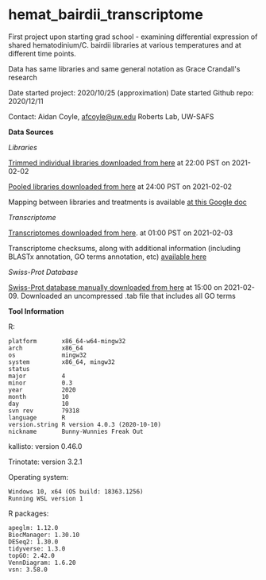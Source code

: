 # hemat_bairdii_transcriptome
 
First project upon starting grad school - examining differential expression of shared hematodinium/C. bairdii libraries at various temperatures and at different time points.

Data has same libraries and same general notation as Grace Crandall's research

Date started project: 2020/10/25 (approximation)
Date started Github repo: 2020/12/11

Contact: Aidan Coyle, afcoyle@uw.edu
Roberts Lab, UW-SAFS

**Data Sources**

*Libraries*


[Trimmed individual libraries downloaded from here](https://gannet.fish.washington.edu/Atumefaciens/20200318_cbai_RNAseq_fastp_trimming/) at 22:00 PST on 2021-02-02

[Pooled libraries downloaded from here](https://gannet.fish.washington.edu/Atumefaciens/20200414_cbai_RNAseq_fastp_trimming/) at 24:00 PST on 2021-02-02

Mapping between libraries and treatments is available [at this Google doc](https://docs.google.com/spreadsheets/d/1d17yg5F5gKKC66O8QkTIlPxljJeuX7ZsG46pkBr1lNQ/edit#gid=0)

*Transcriptome*

[Transcriptomes downloaded from here](https://owl.fish.washington.edu/halfshell/genomic-databank/). at 01:00 PST on 2021-02-03

Transcriptome checksums, along with additional information (including BLASTx annotation, GO terms annotation, etc) [available here](https://github.com/RobertsLab/resources/wiki/Genomic-Resources)

*Swiss-Prot Database*

[Swiss-Prot database manually downloaded from here](https://www.uniprot.org/uniprot/?) at 15:00 on 2021-02-09.
Downloaded an uncompressed .tab file that includes all GO terms

**Tool Information**

R: 
```
platform       x86_64-w64-mingw32          
arch           x86_64                      
os             mingw32                     
system         x86_64, mingw32             
status                                     
major          4                           
minor          0.3                         
year           2020                        
month          10                          
day            10                          
svn rev        79318                       
language       R                           
version.string R version 4.0.3 (2020-10-10)
nickname       Bunny-Wunnies Freak Out    
```

kallisto: version 0.46.0

Trinotate: version 3.2.1

Operating system:
```
Windows 10, x64 (OS build: 18363.1256)
Running WSL version 1
```

R packages:
```
apeglm: 1.12.0
BiocManager: 1.30.10
DESeq2: 1.30.0
tidyverse: 1.3.0
topGO: 2.42.0
VennDiagram: 1.6.20
vsn: 3.58.0
```